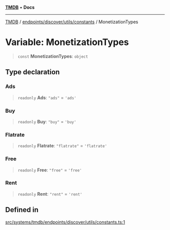 [**TMDB**](../../../../../README.md) • **Docs**

***

[TMDB](../../../../../README.md) / [endpoints/discover/utils/constants](../README.md) / MonetizationTypes

# Variable: MonetizationTypes

> `const` **MonetizationTypes**: `object`

## Type declaration

### Ads

> `readonly` **Ads**: `"ads"` = `'ads'`

### Buy

> `readonly` **Buy**: `"buy"` = `'buy'`

### Flatrate

> `readonly` **Flatrate**: `"flatrate"` = `'flatrate'`

### Free

> `readonly` **Free**: `"free"` = `'free'`

### Rent

> `readonly` **Rent**: `"rent"` = `'rent'`

## Defined in

[src/systems/tmdb/endpoints/discover/utils/constants.ts:1](https://github.com/Norviah/media-hub/blob/65ee01fce9c30692d28d2f4e608ea7f18b4d7381/src/systems/tmdb/endpoints/discover/utils/constants.ts#L1)
